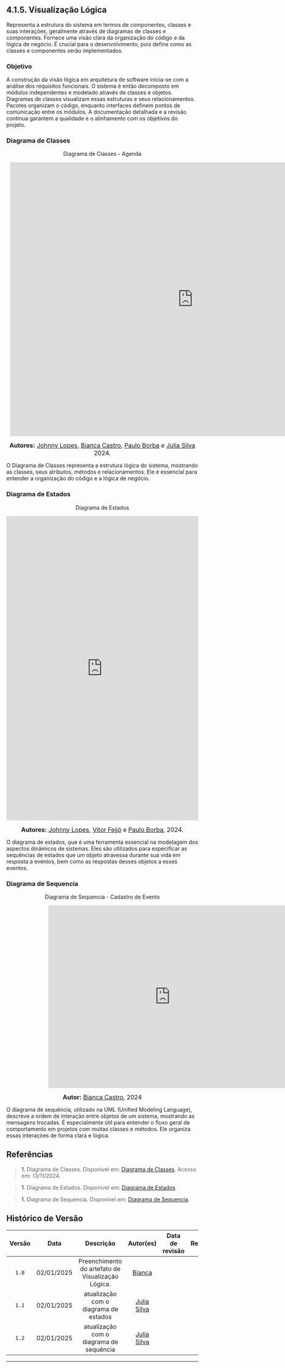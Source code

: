 ## 4.1.5. Visualização Lógica


Representa a estrutura do sistema em termos de componentes, classes e suas interações, geralmente através de diagramas de classes e componentes. Fornece uma visão clara da organização do código e da lógica de negócio. É crucial para o desenvolvimento, pois define como as classes e componentes serão implementados.

### Objetivo
A construção da visão lógica em arquitetura de software inicia-se com a análise dos requisitos funcionais. O sistema é então decomposto em módulos independentes e modelado através de classes e objetos. Diagramas de classes visualizam essas estruturas e seus relacionamentos. Pacotes organizam o código, enquanto interfaces definem pontos de comunicação entre os módulos. A documentação detalhada e a revisão contínua garantem a qualidade e o alinhamento com os objetivos do projeto.

### Diagrama de Classes 

<p align="center" >  Diagrama de Classes - Agenda</font> <gitbr></p>

<center>

<div style="width: 960px; height: 720px; margin: 10px; position: relative;"><iframe allowfullscreen frameborder="0" style="width:960px; height:720px" src="https://lucid.app/documents/embedded/5d7ba6bc-1e93-465d-880e-249fc4ee21b7" id="it4qDd1f4DKh"></iframe></div>

</center>

<font size="3"><p style="text-align: center"><b>Autores:</b> [Johnny Lopes](https://github.com/JohnnyLopess), [Bianca Castro](https://github.com/BiancaPatrocinio7), [Paulo Borba](https://github.com/paulohborba) e [Julia Silva](https://github.com/Juhvitoria4) 2024.</p></font>

 O Diagrama de Classes representa a estrutura lógica do sistema, mostrando as classes, seus atributos, métodos e relacionamentos. Ele é essencial para entender a organização do código e a lógica de negócio.


### Diagrama de Estados

<p align="center" >  Diagrama de Estados </font> <gitbr></p>

<center>

<iframe frameborder="0" style="width:100%;height:800px;" src="https://viewer.diagrams.net/?tags=%7B%7D&lightbox=1&highlight=0000ff&layers=1&nav=1&title=diagrama_estados.drawio#Uhttps%3A%2F%2Fdrive.google.com%2Fuc%3Fid%3D1fa0urfy05bsMGvvUzM8FoYJRFKt2y9K8%26export%3Ddownload"></iframe>


</center>

<font size="3"><p style="text-align: center"><b>Autores:</b> [Johnny Lopes](https://github.com/JohnnyLopess), [Vitor Feijó](https://github.com/vitorfleonardo) e [Paulo Borba](https://github.com/paulohborba), 2024.</p></font>


O diagrama de estados, que é uma ferramenta essencial na modelagem dos aspectos dinâmicos de sistemas. Eles são utilizados para especificar as sequências de estados que um objeto atravessa durante sua vida em resposta a eventos, bem como as respostas desses objetos a esses eventos.



### Diagrama de Sequencia
<p align="center" >  Diagrama de Sequencia - Cadastro de Evento </font> <gitbr></p>
<center>
<div style="width: 840px; height: 480px; margin: 10px; position: relative;"><iframe allowfullscreen frameborder="0" style="width:640px; height:480px" src="https://lucid.app/documents/embedded/50c78de8-8177-4b28-a2b6-3a1a35577e3f" id="FHEu3T-Uhm-X"></iframe></div>
</center>

<font size="3"><p style="text-align: center"><b>Autor:</b> [Bianca Castro](https://github.com/BiancaPatrocinio7), 2024</p></font>

O diagrama de sequência, utilizado na UML (Unified Modeling Language), descreve a ordem de interação entre objetos de um sistema, mostrando as mensagens trocadas. É especialmente útil para entender o fluxo geral de comportamento em projetos com muitas classes e métodos. Ele organiza essas interações de forma clara e lógica.

 ## Referências

> <a>1.</a> Diagrama de Classes. Disponível em: [Diagrama de Classes](https://unbarqdsw2024-2.github.io/2024.2_G6_Agenda_Entrega_02/#/./foco1/d_classes). Acesso em: 13/11/2024. <br>

> <a>1.</a> Diagrama de Estados. Disponível em: [Diagrama de Estados](https://github.com/UnBArqDsw2024-2/2024.2_G6_Agenda_Entrega_02/blob/main/docs/foco2/d_estados.md). <br>

> <a>1.</a> Diagrama de Sequencia. Disponível em: [Diagrama de Sequencia](https://github.com/UnBArqDsw2024-2/2024.2_G6_Agenda_Entrega_02/blob/main/docs/foco2/d_sequencia.md). <br>

## Histórico de Versão

| Versão | Data | Descrição | Autor(es) | Data de revisão | Revisor(es) |
| :-: | :-: | :-: | :-: | :-: | :-: |
| `1.0` | 02/01/2025  | Preenchimento do artefato de Visualização Lógica. | [Bianca](https://github.com/BiancaPatrocinio7)  |  |  |
| `1.1` | 02/01/2025 | atualização com o diagrama de estados | [Julia Silva](https://github.com/Juhvitoria4) |  |  |
| `1.2` | 02/01/2025 | atualização com o diagrama de sequência | [Julia Silva](https://github.com/Juhvitoria4) |  |  |
---
